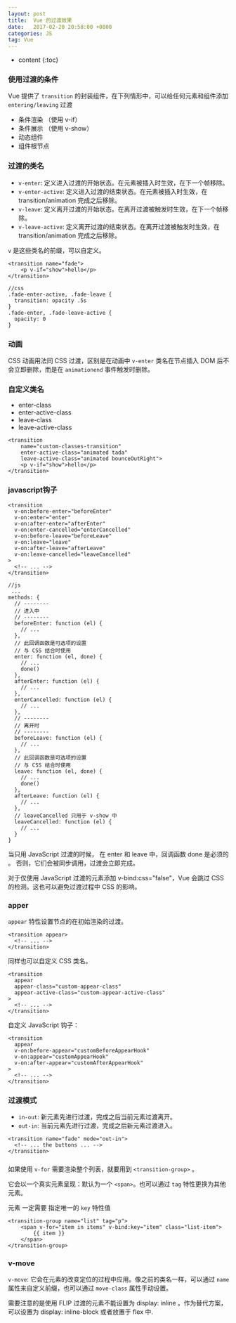 ```yaml
---
layout: post
title:  Vue 的过渡效果
date:   2017-02-20 20:58:00 +0800
categories: JS
tag: Vue
---
```


* content
{:toc}

### 使用过渡的条件

Vue 提供了 `transition` 的封装组件，在下列情形中，可以给任何元素和组件添加 `entering/leaving` 过渡

- 条件渲染 （使用 v-if）
- 条件展示 （使用 v-show）
- 动态组件
- 组件根节点

### 过渡的类名

- `v-enter`: 定义进入过渡的开始状态。在元素被插入时生效，在下一个帧移除。
- `v-enter-active`: 定义进入过渡的结束状态。在元素被插入时生效，在 transition/animation 完成之后移除。
- `v-leave`: 定义离开过渡的开始状态。在离开过渡被触发时生效，在下一个帧移除。
- `v-leave-active`: 定义离开过渡的结束状态。在离开过渡被触发时生效，在 transition/animation 完成之后移除。

`v` 是这些类名的前缀，可以自定义。

```
<transition name="fade">
    <p v-if="show">hello</p>
</transition>

//css
.fade-enter-active, .fade-leave {
  transition: opacity .5s
}
.fade-enter, .fade-leave-active {
  opacity: 0
}
```

### 动画

CSS 动画用法同 CSS 过渡，区别是在动画中 `v-enter` 类名在节点插入 DOM 后不会立即删除，而是在 `animationend` 事件触发时删除。

### 自定义类名

- enter-class
- enter-active-class
- leave-class
- leave-active-class

```
<transition
    name="custom-classes-transition"
    enter-active-class="animated tada"
    leave-active-class="animated bounceOutRight">
    <p v-if="show">hello</p>
</transition>
```

### javascript钩子

```
<transition
  v-on:before-enter="beforeEnter"
  v-on:enter="enter"
  v-on:after-enter="afterEnter"
  v-on:enter-cancelled="enterCancelled"
  v-on:before-leave="beforeLeave"
  v-on:leave="leave"
  v-on:after-leave="afterLeave"
  v-on:leave-cancelled="leaveCancelled"
>
  <!-- ... -->
</transition>

//js
 ...
methods: {
  // --------
  // 进入中
  // --------
  beforeEnter: function (el) {
    // ...
  },
  // 此回调函数是可选项的设置
  // 与 CSS 结合时使用
  enter: function (el, done) {
    // ...
    done()
  },
  afterEnter: function (el) {
    // ...
  },
  enterCancelled: function (el) {
    // ...
  },
  // --------
  // 离开时
  // --------
  beforeLeave: function (el) {
    // ...
  },
  // 此回调函数是可选项的设置
  // 与 CSS 结合时使用
  leave: function (el, done) {
    // ...
    done()
  },
  afterLeave: function (el) {
    // ...
  },
  // leaveCancelled 只用于 v-show 中
  leaveCancelled: function (el) {
    // ...
  }
}
```

当只用 JavaScript 过渡的时候， 在 enter 和 leave 中，回调函数 done 是必须的 。 否则，它们会被同步调用，过渡会立即完成。

对于仅使用 JavaScript 过渡的元素添加 v-bind:css="false"，Vue 会跳过 CSS 的检测。这也可以避免过渡过程中 CSS 的影响。

### apper

`appear` 特性设置节点的在初始渲染的过渡。

```
<transition appear>
  <!-- ... -->
</transition>
```

同样也可以自定义 CSS 类名。

```
<transition
  appear
  appear-class="custom-appear-class"
  appear-active-class="custom-appear-active-class"
>
  <!-- ... -->
</transition>
```

自定义 JavaScript 钩子：

```
<transition
  appear
  v-on:before-appear="customBeforeAppearHook"
  v-on:appear="customAppearHook"
  v-on:after-appear="customAfterAppearHook"
>
  <!-- ... -->
</transition>
```

### 过渡模式

- `in-out`: 新元素先进行过渡，完成之后当前元素过渡离开。
- `out-in`: 当前元素先进行过渡，完成之后新元素过渡进入。

```
<transition name="fade" mode="out-in">
  <!-- ... the buttons ... -->
</transition>
```

### <transition-group>

如果使用 `v-for` 需要渲染整个列表，就要用到 `<transition-group>` 。

它会以一个真实元素呈现：默认为一个 `<span>`。也可以通过 `tag` 特性更换为其他元素。

元素 一定需要 指定唯一的 `key` 特性值

```
<transition-group name="list" tag="p">
    <span v-for="item in items" v-bind:key="item" class="list-item">
      	{{ item }}
    </span>
</transition-group>
```

### v-move

`v-move`: 它会在元素的改变定位的过程中应用。像之前的类名一样，可以通过 `name` 属性来自定义前缀，也可以通过 `move-class` 属性手动设置。

需要注意的是使用 FLIP 过渡的元素不能设置为 display: inline 。作为替代方案，可以设置为 display: inline-block 或者放置于 flex 中.